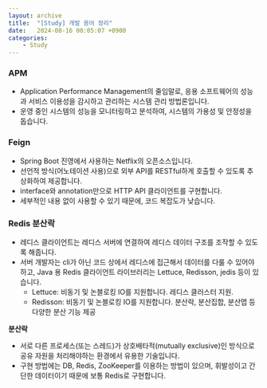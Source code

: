 ```yaml
---
layout: archive
title:  "[Study] 개발 용어 정리"
date:   2024-08-16 00:05:07 +0900
categories: 
    - Study
---
```


### APM
- Application Performance Management의 줄임말로, 응용 소프트웨어의 성능과 서비스 이용성을 감시하고 관리하는 시스템 관리 방법론입니다.
- 운영 중인 시스템의 성능을 모니터링하고 분석하여, 시스템의 가용성 및 안정성을 돕습니다.

### Feign 
- Spring Boot 진영에서 사용하는 Netflix의 오픈소스입니다.
- 선언적 방식(어노테이션 사용)으로 외부 API를 RESTful하게 호출할 수 있도록 추상화하여 제공합니다.
- interface와 annotation만으로 HTTP API 클라이언트를 구현합니다.
- 세부적인 내용 없이 사용할 수 있기 때문에, 코드 복잡도가 낮습니다.


### Redis 분산락
- 레디스 클라이언트는 레디스 서버에 연결하여 레디스 데이터 구조를 조작할 수 있도록 해줍니다.
- 서버 개발자는 cli가 아닌 코드 상에서 레디스에 접근해서 데이터를 다룰 수 있어야 하고, Java 용 Redis 클라이언트 라이브러리는 Lettuce, Redisson, jedis 등이 있습니다.
  - Lettuce: 비동기 및 논블로킹 IO를 지원합니다. 레디스 클러스터 지원.
  - Redisson: 비동기 및 논블로킹 IO를 지원합니다. 분산락, 분산집합, 분산맵 등 다양한 분산 기능 제공

**분산락**  
- 서로 다른 프로세스(또는 스레드)가 상호배타적(mutually exclusive)인 방식으로 공유 자원을 처리해야하는 환경에서 유용한 기술입니다.
- 구현 방법에는 DB, Redis, ZooKeeper를 이용하는 방법이 있으며, 휘발성이고 간단한 데이터이기 때문에 보통 Redis로 구현합니다.

